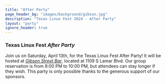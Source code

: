 ```yaml
---
title: "After Party"
page_header_bg: "images/background/gibson.jpg"
description: "Texas Linux Fest 2024 - After Party"
layout: "party"
ignore_header: true
---
```


### Texas Linux Fest _After Party_

Join us on Saturday, April 13th, for the Texas Linux Fest After Party!
It will be hosted at [_Gibson Street Bar_](https://www.gibsonstreetbar.com/),
located at 1109 S Lamar Blvd.
Our group reservation is from 8:00 PM to 10:00 PM,
but attendees can stay longer if they wish.  This party is only possible thanks to the generous support of our sponsors.
